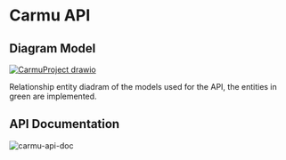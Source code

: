 # Carmu API

## Diagram Model

[![CarmuProject drawio](https://user-images.githubusercontent.com/50376585/194598117-13f5bfec-fb8d-48d4-80c6-c6a22eb6af8c.svg)](https://drive.google.com/file/d/122_Lb7Mxaz_KzhNN6k6xW_32uyB0su5e/view?usp=sharing)

Relationship entity diadram of the models used for the API, the entities in green are implemented.

## API Documentation

![carmu-api-doc](https://user-images.githubusercontent.com/50376585/194599871-1b3315c2-afed-450d-aa66-c7016c8a7ff0.gif)
